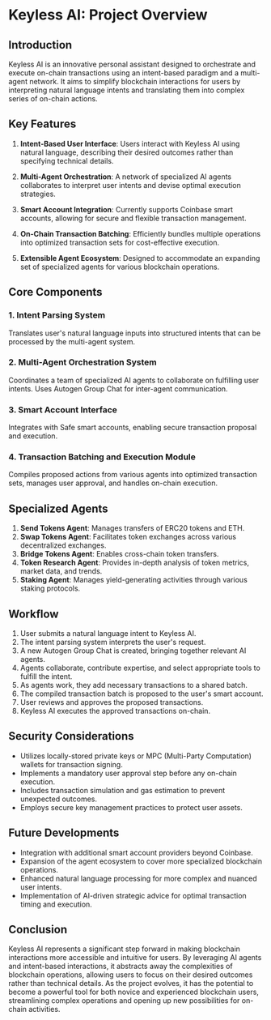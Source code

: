 # Keyless AI: Project Overview

## Introduction

Keyless AI is an innovative personal assistant designed to orchestrate and execute on-chain transactions using an intent-based paradigm and a multi-agent network. It aims to simplify blockchain interactions for users by interpreting natural language intents and translating them into complex series of on-chain actions.

## Key Features

1. **Intent-Based User Interface**: Users interact with Keyless AI using natural language, describing their desired outcomes rather than specifying technical details.

2. **Multi-Agent Orchestration**: A network of specialized AI agents collaborates to interpret user intents and devise optimal execution strategies.

3. **Smart Account Integration**: Currently supports Coinbase smart accounts, allowing for secure and flexible transaction management.

4. **On-Chain Transaction Batching**: Efficiently bundles multiple operations into optimized transaction sets for cost-effective execution.

5. **Extensible Agent Ecosystem**: Designed to accommodate an expanding set of specialized agents for various blockchain operations.

## Core Components

### 1. Intent Parsing System
Translates user's natural language inputs into structured intents that can be processed by the multi-agent system.

### 2. Multi-Agent Orchestration System
Coordinates a team of specialized AI agents to collaborate on fulfilling user intents. Uses Autogen Group Chat for inter-agent communication.

### 3. Smart Account Interface
Integrates with Safe smart accounts, enabling secure transaction proposal and execution.

### 4. Transaction Batching and Execution Module
Compiles proposed actions from various agents into optimized transaction sets, manages user approval, and handles on-chain execution.

## Specialized Agents

1. **Send Tokens Agent**: Manages transfers of ERC20 tokens and ETH.
2. **Swap Tokens Agent**: Facilitates token exchanges across various decentralized exchanges.
3. **Bridge Tokens Agent**: Enables cross-chain token transfers.
4. **Token Research Agent**: Provides in-depth analysis of token metrics, market data, and trends.
5. **Staking Agent**: Manages yield-generating activities through various staking protocols.

## Workflow

1. User submits a natural language intent to Keyless AI.
2. The intent parsing system interprets the user's request.
3. A new Autogen Group Chat is created, bringing together relevant AI agents.
4. Agents collaborate, contribute expertise, and select appropriate tools to fulfill the intent.
5. As agents work, they add necessary transactions to a shared batch.
6. The compiled transaction batch is proposed to the user's smart account.
7. User reviews and approves the proposed transactions.
8. Keyless AI executes the approved transactions on-chain.

## Security Considerations

- Utilizes locally-stored private keys or MPC (Multi-Party Computation) wallets for transaction signing.
- Implements a mandatory user approval step before any on-chain execution.
- Includes transaction simulation and gas estimation to prevent unexpected outcomes.
- Employs secure key management practices to protect user assets.

## Future Developments

- Integration with additional smart account providers beyond Coinbase.
- Expansion of the agent ecosystem to cover more specialized blockchain operations.
- Enhanced natural language processing for more complex and nuanced user intents.
- Implementation of AI-driven strategic advice for optimal transaction timing and execution.

## Conclusion

Keyless AI represents a significant step forward in making blockchain interactions more accessible and intuitive for users. By leveraging AI agents and intent-based interactions, it abstracts away the complexities of blockchain operations, allowing users to focus on their desired outcomes rather than technical details. As the project evolves, it has the potential to become a powerful tool for both novice and experienced blockchain users, streamlining complex operations and opening up new possibilities for on-chain activities.
